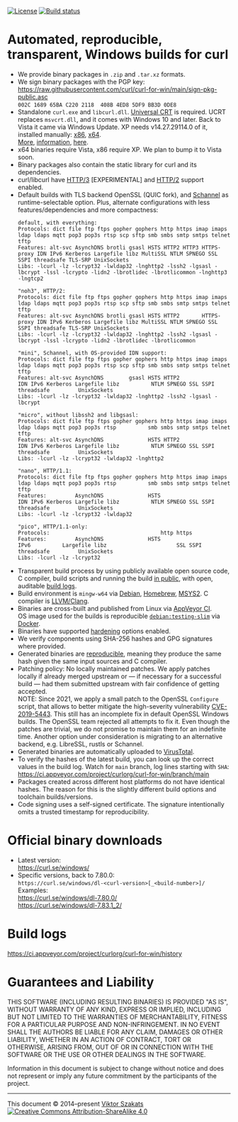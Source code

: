 [![License](https://raw.githubusercontent.com/curl/curl-for-win/main/MIT.svg?sanitize=1)](LICENSE.md)
[![Build status](https://ci.appveyor.com/api/projects/status/8yf6xjgq7u0cm013/branch/main?svg=true)](https://ci.appveyor.com/project/curlorg/curl-for-win/branch/main)

# Automated, reproducible, transparent, Windows builds for curl

- We provide binary packages in `.zip` and `.tar.xz` formats.
- We sign binary packages with the PGP key:
  <br><https://raw.githubusercontent.com/curl/curl-for-win/main/sign-pkg-public.asc>
  <br>`002C 1689 65BA C220 2118  408B 4ED8 5DF9 BB3D 0DE8`
- Standalone `curl.exe` and `libcurl.dll`.
  [Universal CRT](https://devblogs.microsoft.com/cppblog/introducing-the-universal-crt/)
  is required. UCRT replaces `msvcrt.dll`, and it comes with Windows 10 and
  later. Back to Vista it came via Windows Update. XP needs v14.27.29114.0 of
  it, installed manually:
  [x86](https://download.visualstudio.microsoft.com/download/pr/56f631e5-4252-4f28-8ecc-257c7bf412b8/D305BAA965C9CD1B44EBCD53635EE9ECC6D85B54210E2764C8836F4E9DEFA345/VC_redist.x86.exe),
  [x64](https://download.visualstudio.microsoft.com/download/pr/722d59e4-0671-477e-b9b1-b8da7d4bd60b/591CBE3A269AFBCC025681B968A29CD191DF3C6204712CBDC9BA1CB632BA6068/VC_redist.x64.exe).
  <br>[More](https://www.msys2.org/docs/environments/#msvcrt-vs-ucrt),
  [information](https://docs.microsoft.com/cpp/porting/upgrade-your-code-to-the-universal-crt),
  [here](https://docs.microsoft.com/cpp/windows/universal-crt-deployment).
- x64 binaries require Vista, x86 require XP. We plan to bump it to Vista soon.
- Binary packages also contain the static library for curl and its
  dependencies.
- curl/libcurl have
  [HTTP/3](https://en.wikipedia.org/wiki/HTTP/3) [EXPERIMENTAL]
  and
  [HTTP/2](https://en.wikipedia.org/wiki/HTTP/2) support enabled.
- Default builds with TLS backend OpenSSL (QUIC fork), and
  [Schannel](https://docs.microsoft.com/windows/win32/com/schannel)
  as runtime-selectable option. Plus, alternate configurations with
  less features/dependencies and more compactness:
    ```
    default, with everything:
    Protocols: dict file ftp ftps gopher gophers http https imap imaps ldap ldaps mqtt pop3 pop3s rtsp scp sftp smb smbs smtp smtps telnet tftp
    Features: alt-svc AsynchDNS brotli gsasl HSTS HTTP2 HTTP3 HTTPS-proxy IDN IPv6 Kerberos Largefile libz MultiSSL NTLM SPNEGO SSL SSPI threadsafe TLS-SRP UnixSockets
    Libs: -lcurl -lz -lcrypt32 -lwldap32 -lnghttp2 -lssh2 -lgsasl -lbcrypt -lssl -lcrypto -lidn2 -lbrotlidec -lbrotlicommon -lnghttp3 -lngtcp2

    "noh3", HTTP/2:
    Protocols: dict file ftp ftps gopher gophers http https imap imaps ldap ldaps mqtt pop3 pop3s rtsp scp sftp smb smbs smtp smtps telnet tftp
    Features: alt-svc AsynchDNS brotli gsasl HSTS HTTP2       HTTPS-proxy IDN IPv6 Kerberos Largefile libz MultiSSL NTLM SPNEGO SSL SSPI threadsafe TLS-SRP UnixSockets
    Libs: -lcurl -lz -lcrypt32 -lwldap32 -lnghttp2 -lssh2 -lgsasl -lbcrypt -lssl -lcrypto -lidn2 -lbrotlidec -lbrotlicommon

    "mini", Schannel, with OS-provided IDN support:
    Protocols: dict file ftp ftps gopher gophers http https imap imaps ldap ldaps mqtt pop3 pop3s rtsp scp sftp smb smbs smtp smtps telnet tftp
    Features: alt-svc AsynchDNS        gsasl HSTS HTTP2                   IDN IPv6 Kerberos Largefile libz          NTLM SPNEGO SSL SSPI threadsafe         UnixSockets
    Libs: -lcurl -lz -lcrypt32 -lwldap32 -lnghttp2 -lssh2 -lgsasl -lbcrypt

    "micro", without libssh2 and libgsasl:
    Protocols: dict file ftp ftps gopher gophers http https imap imaps ldap ldaps mqtt pop3 pop3s rtsp          smb smbs smtp smtps telnet tftp
    Features: alt-svc AsynchDNS              HSTS HTTP2                   IDN IPv6 Kerberos Largefile libz          NTLM SPNEGO SSL SSPI threadsafe         UnixSockets
    Libs: -lcurl -lz -lcrypt32 -lwldap32 -lnghttp2

    "nano", HTTP/1.1:
    Protocols: dict file ftp ftps gopher gophers http https imap imaps ldap ldaps mqtt pop3 pop3s rtsp          smb smbs smtp smtps telnet tftp
    Features:         AsynchDNS              HSTS                         IDN IPv6 Kerberos Largefile libz          NTLM SPNEGO SSL SSPI threadsafe         UnixSockets
    Libs: -lcurl -lz -lcrypt32 -lwldap32

    "pico", HTTP/1.1-only:
    Protocols:                                   http https
    Features:         AsynchDNS              HSTS                             IPv6          Largefile libz                      SSL SSPI threadsafe         UnixSockets
    Libs: -lcurl -lz -lcrypt32
    ```
- Transparent build process by using publicly available
  open source code, C compiler, build scripts and running the build
  [in public](https://ci.appveyor.com/project/curlorg/curl-for-win/branch/main),
  with open, auditable [build logs](#build-logs).
- Build environment is `mingw-w64`
  via [Debian](https://packages.debian.org/testing/mingw-w64),
  [Homebrew](https://formulae.brew.sh/formula/mingw-w64),
  [MSYS2](https://www.msys2.org/).
  C compiler is [LLVM/Clang](https://clang.llvm.org/).
- Binaries are cross-built and published from Linux
  via [AppVeyor CI](https://www.appveyor.com/).
  <br>OS image used for the builds is reproducible
  [`debian:testing-slim`](https://github.com/debuerreotype/docker-debian-artifacts/tree/dist-amd64/testing/slim)
  via [Docker](https://hub.docker.com/_/debian/).
- Binaries have supported
  [hardening](https://en.wikipedia.org/wiki/Hardening_%28computing%29)
  options enabled.
- We verify components using SHA-256 hashes and GPG signatures where provided.
- Generated binaries are [reproducible](https://reproducible-builds.org/),
  meaning they produce the same hash given the same input sources and C
  compiler.
- Patching policy: No locally maintained patches. We apply patches
  locally if already merged upstream or &mdash; if necessary for
  a successful build &mdash; had them submitted upstream with fair
  confidence of getting accepted.
  <br>NOTE: Since 2021, we apply a small patch to the OpenSSL `Configure`
  script, that allows to better mitigate the high-severity vulnerability
  [CVE-2019-5443](https://curl.se/docs/CVE-2019-5443.html). This still
  has an incomplete fix in default OpenSSL Windows builds. The OpenSSL team
  rejected all attempts to fix it. Even though the patches are trivial, we
  do not promise to maintain them for an indefinite time. Another option
  under consideration is migrating to an alternative backend, e.g. LibreSSL,
  rustls or Schannel.
- Generated binaries are automatically uploaded to
  [VirusTotal](https://www.virustotal.com/).
- To verify the hashes of the latest build, you can look up the correct
  values in the build log. Watch for `main` branch, log lines starting with
  `SHA`:
    <https://ci.appveyor.com/project/curlorg/curl-for-win/branch/main>
- Packages created across different host platforms do not have identical
  hashes. The reason for this is the slightly different build options and
  toolchain builds/versions.
- Code signing uses a self-signed certificate. The signature intentionally
  omits a trusted timestamp for reproducibility.

# Official binary downloads

* Latest version:
  <br><https://curl.se/windows/>
* Specific versions, back to 7.80.0:<br>
  `https://curl.se/windows/dl-<curl-version>[_<build-number>]/`
  <br>Examples:
  <br><https://curl.se/windows/dl-7.80.0/>
  <br><https://curl.se/windows/dl-7.83.1_2/>

# Build logs

<https://ci.appveyor.com/project/curlorg/curl-for-win/history>

# Guarantees and Liability

THIS SOFTWARE (INCLUDING RESULTING BINARIES) IS PROVIDED "AS IS", WITHOUT
WARRANTY OF ANY KIND, EXPRESS OR IMPLIED, INCLUDING BUT NOT LIMITED TO THE
WARRANTIES OF MERCHANTABILITY, FITNESS FOR A PARTICULAR PURPOSE AND
NON-INFRINGEMENT. IN NO EVENT SHALL THE AUTHORS BE LIABLE FOR ANY CLAIM,
DAMAGES OR OTHER LIABILITY, WHETHER IN AN ACTION OF CONTRACT, TORT OR
OTHERWISE, ARISING FROM, OUT OF OR IN CONNECTION WITH THE SOFTWARE OR THE
USE OR OTHER DEALINGS IN THE SOFTWARE.

Information in this document is subject to change without notice and does
not represent or imply any future commitment by the participants of the
project.

---
This document &copy;&nbsp;2014&ndash;present [Viktor Szakats](https://vsz.me/)<br>
[![Creative Commons Attribution-ShareAlike 4.0](https://raw.githubusercontent.com/curl/curl-for-win/main/cc-by-sa.svg?sanitize=1)](https://creativecommons.org/licenses/by-sa/4.0/)
